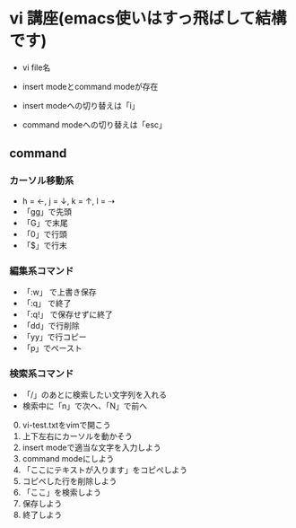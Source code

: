 # vi 講座(emacs使いはすっ飛ばして結構です)

* vi file名

* insert modeとcommand modeが存在
* insert modeへの切り替えは「i」
* command modeへの切り替えは「esc」

## command
### カーソル移動系
* h = ←, j = ↓, k = ↑, l = ⇢
* 「gg」で先頭
* 「G」で末尾
* 「0」で行頭
* 「$」で行末

### 編集系コマンド
* 「:w」 で上書き保存
* 「:q」 で終了
* 「:q!」 で保存せずに終了
* 「dd」で行削除
* 「yy」で行コピー
* 「p」でペースト

### 検索系コマンド
* 「/」のあとに検索したい文字列を入れる
* 検索中に「n」で次へ、「N」で前へ

0. vi-test.txtをvimで開こう
1. 上下左右にカーソルを動かそう
2. insert modeで適当な文字を入力しよう
3. command modeにしよう
4. 「ここにテキストが入ります」をコピペしよう
5. コピペした行を削除しよう
6. 「ここ」を検索しよう
7. 保存しよう
8. 終了しよう
